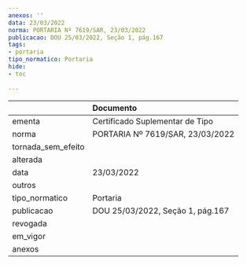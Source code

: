 ```yaml
---
anexos: ''
data: 23/03/2022
norma: PORTARIA Nº 7619/SAR, 23/03/2022
publicacao: DOU 25/03/2022, Seção 1, pág.167
tags:
- portaria
tipo_normatico: Portaria
hide: 
- toc 
 
---
```


|                    | Documento                        |
|:-------------------|:---------------------------------|
| ementa             | Certificado Suplementar de Tipo  |
| norma              | PORTARIA Nº 7619/SAR, 23/03/2022 |
| tornada_sem_efeito |                                  |
| alterada           |                                  |
| data               | 23/03/2022                       |
| outros             |                                  |
| tipo_normatico     | Portaria                         |
| publicacao         | DOU 25/03/2022, Seção 1, pág.167 |
| revogada           |                                  |
| em_vigor           |                                  |
| anexos             |                                  |